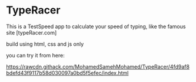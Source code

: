 # TypeRacer
This is a TestSpeed app to calculate your speed of typing, like the famous site [typeRacer.com]


build using html, css and js only 

you can try it from here:

https://rawcdn.githack.com/MohamedSamehMohamed/TypeRacer/4fd9af8bdefd43f9117b58d030097a0bd5f5efec/index.html
